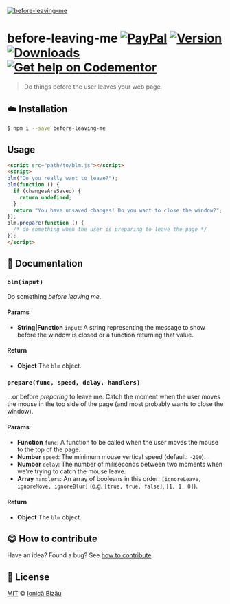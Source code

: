 
[![before-leaving-me](http://i.imgur.com/I1s2FwF.png)](http://ionicabizau.github.io/before-leaving-me.js/)

# before-leaving-me [![PayPal](https://img.shields.io/badge/%24-paypal-f39c12.svg)][paypal-donations] [![Version](https://img.shields.io/npm/v/before-leaving-me.svg)](https://www.npmjs.com/package/before-leaving-me) [![Downloads](https://img.shields.io/npm/dt/before-leaving-me.svg)](https://www.npmjs.com/package/before-leaving-me) [![Get help on Codementor](https://cdn.codementor.io/badges/get_help_github.svg)](https://www.codementor.io/johnnyb?utm_source=github&utm_medium=button&utm_term=johnnyb&utm_campaign=github)

> Do things before the user leaves your web page.

## :cloud: Installation

```sh
$ npm i --save before-leaving-me
```


## Usage
```html
<script src="path/to/blm.js"></script>
<script>
blm("Do you really want to leave?");
blm(function () {
  if (changesAreSaved) {
    return undefined;
  }
  return "You have unsaved changes! Do you want to close the window?";
});
blm.prepare(function () {
  /* do something when the user is preparing to leave the page */
});
</script>
```

## :memo: Documentation


### `blm(input)`
Do something *before leaving me*.

#### Params
- **String|Function** `input`: A string representing the message to show before the window is closed or a function returning that value.

#### Return
- **Object** The `blm` object.

### `prepare(func, speed, delay, handlers)`
...or before *preparing* to leave me. Catch the moment when the user
moves the mouse in the top side of the page (and most probably wants
to close the window).

#### Params
- **Function** `func`: A function to be called when the user moves the mouse to the top of the page.
- **Number** `speed`: The minimum mouse vertical speed (default: `-200`).
- **Number** `delay`: The number of miliseconds between two moments when we're trying to catch the mouse leave.
- **Array** `handlers`: An array of booleans in this order: `[ignoreLeave, ignoreMove, ignoreBlur]` (e.g. `[true, true, false]`, `[1, 1, 0]`).

#### Return
- **Object** The `blm` object.



## :yum: How to contribute
Have an idea? Found a bug? See [how to contribute][contributing].


## :scroll: License

[MIT][license] © [Ionică Bizău][website]

[paypal-donations]: https://www.paypal.com/cgi-bin/webscr?cmd=_s-xclick&hosted_button_id=RVXDDLKKLQRJW
[donate-now]: http://i.imgur.com/6cMbHOC.png

[license]: http://showalicense.com/?fullname=Ionic%C4%83%20Biz%C4%83u%20%3Cbizauionica%40gmail.com%3E%20(http%3A%2F%2Fionicabizau.net)&year=2015#license-mit
[website]: http://ionicabizau.net
[contributing]: /CONTRIBUTING.md
[docs]: /DOCUMENTATION.md
